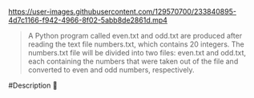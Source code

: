 https://user-images.githubusercontent.com/129570700/233840895-4d7c1166-f942-4966-8f02-5abb8de2861d.mp4
> A Python program called even.txt and odd.txt are produced after reading the text file numbers.txt, which contains 20 integers. The numbers.txt file will be divided into two files: even.txt and odd.txt, each containing the numbers that were taken out of the file and converted to even and odd numbers, respectively.

#Description 📝
